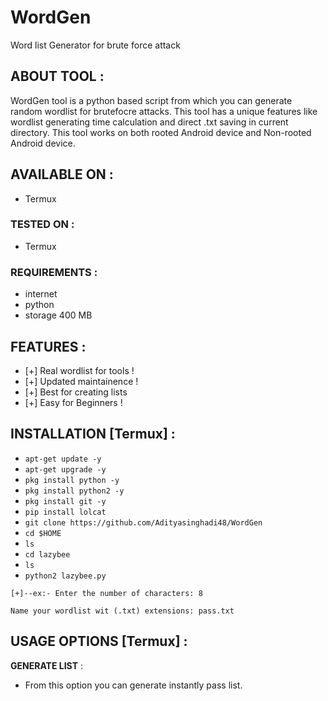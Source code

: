 # WordGen
Word list Generator for brute force attack
## ABOUT TOOL :

WordGen tool is a python based script from which you can generate random wordlist for brutefocre attacks. This tool has a unique features like wordlist generating time calculation and direct .txt saving in current directory. This tool works on both rooted Android device and Non-rooted Android device.

## AVAILABLE ON :

* Termux

### TESTED ON :

* Termux

### REQUIREMENTS :
* internet
* python
* storage 400 MB

## FEATURES :
* [+] Real wordlist for tools !
* [+] Updated maintainence !
* [+] Best for creating lists
* [+] Easy for Beginners !

## INSTALLATION [Termux] :

* `apt-get update -y`
* `apt-get upgrade -y`
* `pkg install python -y`
* `pkg install python2 -y`
* `pkg install git -y`
* `pip install lolcat`
* `git clone https://github.com/Adityasinghadi48/WordGen`
* `cd $HOME`
* `ls`
* `cd lazybee`
* `ls`
* `python2 lazybee.py`

```
[+]--ex:- Enter the number of characters: 8

Name your wordlist wit (.txt) extensions: pass.txt
```
## USAGE OPTIONS [Termux] :

__GENERATE LIST__ :
- From this option you can generate instantly pass list.
